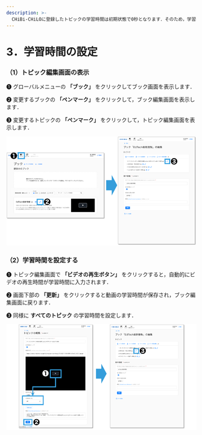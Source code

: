 ```yaml
---
description: >-
  CHiBi-CHiLOに登録したトピックの学習時間は初期状態で0秒となります．そのため，学習時間を設定する必要があります．各トピックの学習時間を設定するには，以下の操作を行います．
---
```


# 3．学習時間の設定

### （1）トピック編集画面の表示

❶ グローバルメニューの **「ブック」** をクリックしてブック画面を表示します．

❷ 変更するブックの **「ペンマーク」** をクリックして，ブック編集画面を表示します．

❸ 変更するトピックの **「ペンマーク」** をクリックして，トピック編集画面を表示します．

![](<../.gitbook/assets/image (40).png>)

### （2）学習時間を設定する

❶ トピック編集画面で **「ビデオの再生ボタン」** をクリックすると，自動的にビデオの再生時間が学習時間に入力されます．

❷ 画面下部の **「更新」** をクリックすると動画の学習時間が保存され，ブック編集画面に戻ります．

❸ 同様に **すべてのトピック** の学習時間を設定します．

![](<../.gitbook/assets/image (287).png>)
